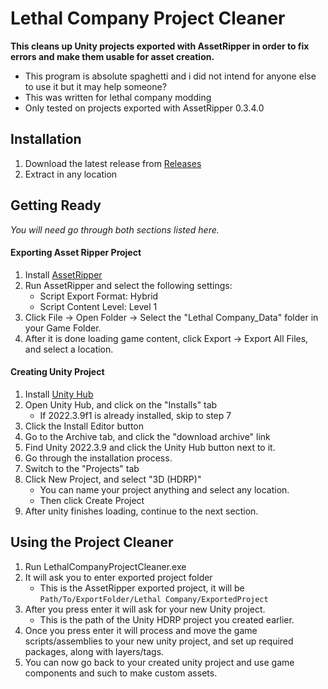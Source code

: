 

# Lethal Company Project Cleaner
**This cleans up Unity projects exported with AssetRipper in order to fix errors and make them usable for asset creation.**

- This program is absolute spaghetti and i did not intend for anyone else to use it but it may help someone?
- This was written for lethal company modding
- Only tested on projects exported with AssetRipper 0.3.4.0

## Installation

1. Download the latest release from [Releases](https://github.com/EvaisaDev/LethalCompanyProjectCleaner/releases)
2. Extract in any location

## Getting Ready
*You will need go through both sections listed here.*

#### **Exporting Asset Ripper Project**
1. Install [AssetRipper](https://github.com/AssetRipper/AssetRipper/releases)
2. Run AssetRipper and select the following settings:
	- Script Export Format: Hybrid
	- Script Content Level: Level 1
3. Click File -> Open Folder -> Select the "Lethal Company_Data" folder in your Game Folder.
4. After it is done loading game content, click Export -> Export All Files, and select a location.

#### **Creating Unity Project**
1. Install [Unity Hub](https://unity.com/download)
2. Open Unity Hub, and click on the "Installs" tab
	- If 2022.3.9f1 is already installed, skip to step 7
3. Click the Install Editor button
4. Go to the Archive tab, and click the "download archive" link
5. Find Unity 2022.3.9 and click the Unity Hub button next to it.
6. Go through the installation process.
7. Switch to the "Projects" tab
8. Click New Project, and select "3D (HDRP)"
	- You can name your project anything and select any location.
	- Then click Create Project
9. After unity finishes loading, continue to the next section.

##  Using the Project Cleaner

1. Run LethalCompanyProjectCleaner.exe
2. It will ask you to enter exported project folder
	- This is the AssetRipper exported project, it will be `Path/To/ExportFolder/Lethal Company/ExportedProject`
3. After you press enter it will ask for your new Unity project.
	- This is the path of the Unity HDRP project you created earlier.
4. Once you press enter it will process and move the game scripts/assemblies to your new unity project, and set up required packages, along with layers/tags.
5. You can now go back to your created unity project and use game components and such to make custom assets.
